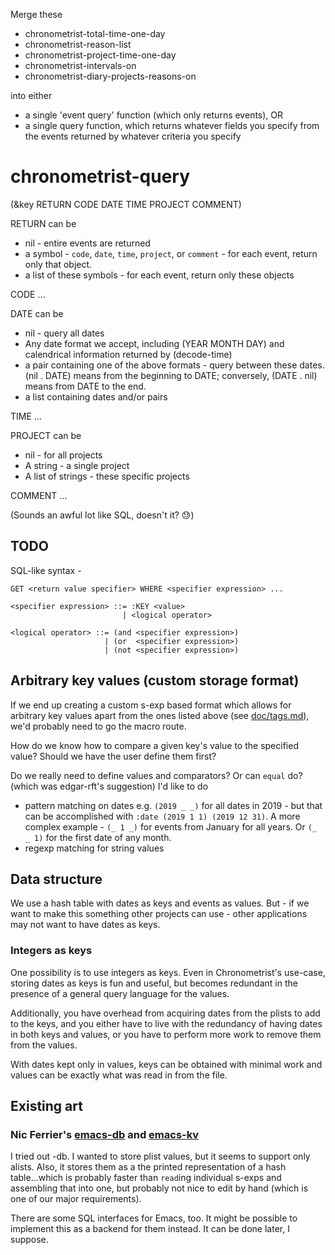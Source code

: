 Merge these
* chronometrist-total-time-one-day
* chronometrist-reason-list
* chronometrist-project-time-one-day
* chronometrist-intervals-on
* chronometrist-diary-projects-reasons-on

into either
* a single 'event query' function (which only returns events), OR
* a single query function, which returns whatever fields you specify from the events returned by whatever criteria you specify

# chronometrist-query
(&key RETURN CODE DATE TIME PROJECT COMMENT)

RETURN can be
* nil - entire events are returned
* a symbol - `code`, `date`, `time`, `project`, or `comment` - for each event, return only that object.
* a list of these symbols - for each event, return only these objects

CODE ...

DATE can be
* nil - query all dates
* Any date format we accept, including (YEAR MONTH DAY) and calendrical information returned by (decode-time)
* a pair containing one of the above formats - query between these dates. (nil . DATE) means from the beginning to DATE; conversely, (DATE . nil) means from DATE to the end.
* a list containing dates and/or pairs

TIME ...

PROJECT can be
* nil - for all projects
* A string - a single project
* A list of strings - these specific projects

COMMENT ...

(Sounds an awful lot like SQL, doesn't it? 😓)

## TODO
SQL-like syntax -
```
GET <return value specifier> WHERE <specifier expression> ...

<specifier expression> ::= :KEY <value>
                         | <logical operator>

<logical operator> ::= (and <specifier expression>)
                     | (or  <specifier expression>)
                     | (not <specifier expression>)
```

## Arbitrary key values (custom storage format)
If we end up creating a custom s-exp based format which allows for arbitrary key values apart from the ones listed above (see [doc/tags.md](doc/tags.md)), we'd probably need to go the macro route.

How do we know how to compare a given key's value to the specified value? Should we have the user define them first?

Do we really need to define values and comparators? Or can `equal` do? (which was edgar-rft's suggestion) I'd like to do
* pattern matching on dates e.g. `(2019 _ _)` for all dates in 2019 - but that can be accomplished with `:date (2019 1 1) (2019 12 31)`. A more complex example - `(_ 1 _)` for events from January for all years. Or `(_ _ 1)` for the first date of any month.
* regexp matching for string values

## Data structure
We use a hash table with dates as keys and events as values. But - if we want to make this something other projects can use - other applications may not want to have dates as keys.

### Integers as keys
One possibility is to use integers as keys. Even in Chronometrist's use-case, storing dates as keys is fun and useful, but becomes redundant in the presence of a general query language for the values.

Additionally, you have overhead from acquiring dates from the plists to add to the keys, and you either have to live with the redundancy of having dates in both keys and values, or you have to perform more work to remove them from the values.

With dates kept only in values, keys can be obtained with minimal work and values can be exactly what was read in from the file.

## Existing art
### Nic Ferrier's [emacs-db](https://github.com/nicferrier/emacs-db) and [emacs-kv](https://github.com/nicferrier/emacs-kv)
I tried out -db. I wanted to store plist values, but it seems to support only alists. Also, it stores them as a the printed representation of a hash table...which is probably faster than `read`ing individual s-exps and assembling that into one, but probably not nice to edit by hand (which is one of our major requirements).

There are some SQL interfaces for Emacs, too. It might be possible to implement this as a backend for them instead. It can be done later, I suppose.
